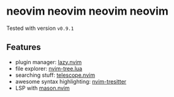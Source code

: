# neovim neovim neovim neovim

Tested with version `v0.9.1`

## Features

- plugin manager: [lazy.nvim](https://github.com/folke/lazy.nvim)
- file explorer: [nvim-tree.lua](https://github.com/nvim-tree/nvim-tree.lua)
- searching stuff: [telescope.nvim](https://github.com/nvim-telescope/telescope.nvim)
- awesome syntax highlighting: [nvim-tresitter](https://github.com/nvim-treesitter/nvim-treesitter)
- LSP with [mason.nvim](https://github.com/williamboman/mason.nvim)
